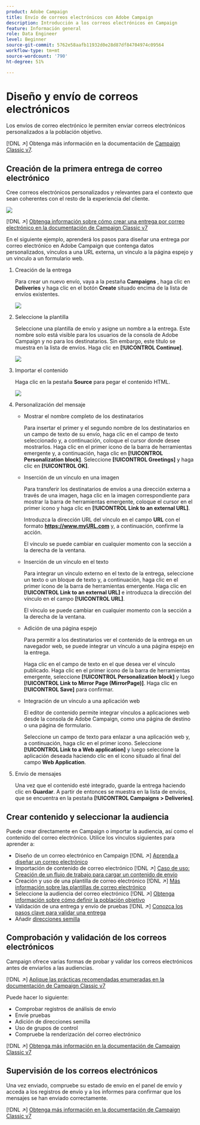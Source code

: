```yaml
---
product: Adobe Campaign
title: Envío de correos electrónicos con Adobe Campaign
description: Introducción a los correos electrónicos en Campaign
feature: Información general
role: Data Engineer
level: Beginner
source-git-commit: 5762e58aafb11932d0e28d87df84704974c09564
workflow-type: tm+mt
source-wordcount: '790'
ht-degree: 51%

---
```


# Diseño y envío de correos electrónicos

Los envíos de correo electrónico le permiten enviar correos electrónicos personalizados a la población objetivo.

[!DNL :arrow_upper_right:] Obtenga más información en la documentación de  [Campaign Classic v7](https://experienceleague.adobe.com/docs/campaign-classic/using/sending-messages/sending-emails/about-email-channel.html).

## Creación de la primera entrega de correo electrónico

Cree correos electrónicos personalizados y relevantes para el contexto que sean coherentes con el resto de la experiencia del cliente.

![](assets/new-email-content.png)

[!DNL :arrow_upper_right:] [Obtenga información sobre cómo crear una entrega por correo electrónico en la documentación de Campaign Classic v7](https://experienceleague.adobe.com/docs/campaign-classic/using/designing-content/editing-html-content/use-case--creating-an-email-delivery.html)


En el siguiente ejemplo, aprenderá los pasos para diseñar una entrega por correo electrónico en Adobe Campaign que contenga datos personalizados, vínculos a una URL externa, un vínculo a la página espejo y un vínculo a un formulario web.

1. Creación de la entrega

   Para crear un nuevo envío, vaya a la pestaña **Campaigns** , haga clic en **Deliveries** y haga clic en el botón **Create** situado encima de la lista de envíos existentes.

   ![](assets/delivery_step_1.png)

1. Seleccione la plantilla

   Seleccione una plantilla de envío y asigne un nombre a la entrega. Este nombre solo está visible para los usuarios de la consola de Adobe Campaign y no para los destinatarios. Sin embargo, este título se muestra en la lista de envíos. Haga clic en **[!UICONTROL Continue]**.

   ![](assets/dce_delivery_model.png)

1. Importar el contenido

   Haga clic en la pestaña **Source** para pegar el contenido HTML.

   ![](assets/paste-content.png)


1. Personalización del mensaje


   * Mostrar el nombre completo de los destinatarios

      Para insertar el primer y el segundo nombre de los destinatarios en un campo de texto de su envío, haga clic en el campo de texto seleccionado y, a continuación, coloque el cursor donde desee mostrarlos. Haga clic en el primer icono de la barra de herramientas emergente y, a continuación, haga clic en **[!UICONTROL Personalization block]**. Seleccione **[!UICONTROL Greetings]** y haga clic en **[!UICONTROL OK]**.

   * Inserción de un vínculo en una imagen

      Para transferir los destinatarios de envíos a una dirección externa a través de una imagen, haga clic en la imagen correspondiente para mostrar la barra de herramientas emergente, coloque el cursor en el primer icono y haga clic en **[!UICONTROL Link to an external URL]**.

      Introduzca la dirección URL del vínculo en el campo **URL** con el formato **https://www.myURL.com** y, a continuación, confirme la acción.

      El vínculo se puede cambiar en cualquier momento con la sección a la derecha de la ventana.

   * Inserción de un vínculo en el texto

      Para integrar un vínculo externo en el texto de la entrega, seleccione un texto o un bloque de texto y, a continuación, haga clic en el primer icono de la barra de herramientas emergente. Haga clic en **[!UICONTROL Link to an external URL]** e introduzca la dirección del vínculo en el campo **[!UICONTROL URL]**.

      El vínculo se puede cambiar en cualquier momento con la sección a la derecha de la ventana.

   * Adición de una página espejo

      Para permitir a los destinatarios ver el contenido de la entrega en un navegador web, se puede integrar un vínculo a una página espejo en la entrega.

      Haga clic en el campo de texto en el que desea ver el vínculo publicado. Haga clic en el primer icono de la barra de herramientas emergente, seleccione **[!UICONTROL Personalization block]** y luego **[!UICONTROL Link to Mirror Page (MirrorPage)]**. Haga clic en **[!UICONTROL Save]** para confirmar.

   * Integración de un vínculo a una aplicación web

      El editor de contenido permite integrar vínculos a aplicaciones web desde la consola de Adobe Campaign, como una página de destino o una página de formulario.

      Seleccione un campo de texto para enlazar a una aplicación web y, a continuación, haga clic en el primer icono. Seleccione **[!UICONTROL Link to a Web application]** y luego seleccione la aplicación deseada haciendo clic en el icono situado al final del campo **Web Application**.

1. Envío de mensajes

   Una vez que el contenido esté integrado, guarde la entrega haciendo clic en **Guardar**. A partir de entonces se muestra en la lista de envíos, que se encuentra en la pestaña **[!UICONTROL Campaigns > Deliveries]**.


## Crear contenido y seleccionar la audiencia

Puede crear directamente en Campaign o importar la audiencia, así como el contenido del correo electrónico. Utilice los vínculos siguientes para aprender a:

* Diseño de un correo electrónico en Campaign
   [!DNL :arrow_upper_right:] [Aprenda a diseñar un correo electrónico](https://experienceleague.adobe.com/docs/campaign-classic/using/sending-messages/sending-emails/defining-the-email-content.html)
* Importación de contenido de correo electrónico
   [!DNL :arrow_upper_right:] [Caso de uso: Creación de un flujo de trabajo para cargar un contenido de envío](https://experienceleague.adobe.com/docs/campaign-classic/using/automating-with-workflows/use-cases/deliveries/loading-delivery-content.html)
* Creación y uso de una plantilla de correo electrónico
   [!DNL :arrow_upper_right:] [Más información sobre las plantillas de correo electrónico](https://experienceleague.adobe.com/docs/campaign-classic/using/sending-messages/using-delivery-templates/about-templates.html?lang=es)
* Seleccione la audiencia del correo electrónico
   [!DNL :arrow_upper_right:] [Obtenga información sobre cómo definir la población objetivo](https://experienceleague.adobe.com/docs/campaign-classic/using/sending-messages/key-steps-when-creating-a-delivery/steps-defining-the-target-population.html)
* Validación de una entrega y envío de pruebas
   [!DNL :arrow_upper_right:] [Conozca los pasos clave para validar una entrega](https://experienceleague.adobe.com/docs/campaign-classic/using/sending-messages/key-steps-when-creating-a-delivery/steps-validating-the-delivery.html)
* Añadir [direcciones semilla](https://experienceleague.adobe.com/docs/campaign-classic/using/sending-messages/using-seed-addresses/about-seed-addresses.html)

## Comprobación y validación de los correos electrónicos

Campaign ofrece varias formas de probar y validar los correos electrónicos antes de enviarlos a las audiencias.

[!DNL :arrow_upper_right:] [Aplique las prácticas recomendadas enumeradas en la documentación de Campaign Classic v7](https://experienceleague.adobe.com/docs/campaign-classic/using/sending-messages/key-steps-when-creating-a-delivery/delivery-bestpractices/check-before-sending.html)

Puede hacer lo siguiente:

* Comprobar registros de análisis de envío
* Envíe pruebas
* Adición de direcciones semilla
* Uso de grupos de control
* Compruebe la renderización del correo electrónico

[!DNL :arrow_upper_right:] [Obtenga más información en la documentación de Campaign Classic v7](https://experienceleague.adobe.com/docs/campaign-classic/using/sending-messages/key-steps-when-creating-a-delivery/steps-validating-the-delivery.html)

## Supervisión de los correos electrónicos

Una vez enviado, compruebe su estado de envío en el panel de envío y acceda a los registros de envío y a los informes para confirmar que los mensajes se han enviado correctamente.

[!DNL :arrow_upper_right:] [Obtenga más información en la documentación de Campaign Classic v7](https://experienceleague.adobe.com/docs/campaign-classic/using/sending-messages/key-steps-when-creating-a-delivery/delivery-bestpractices/track-and-monitor.html)

